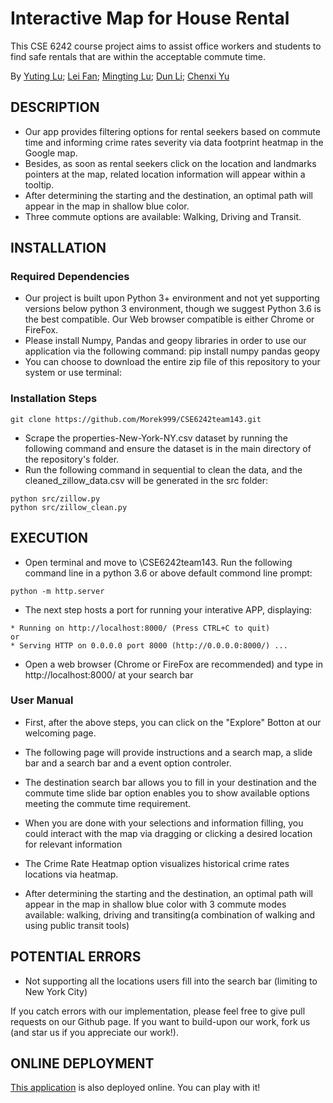 # Interactive Map for House Rental

This CSE 6242 course project aims to assist office workers and students to find safe rentals that are within the acceptable commute time.

By [Yuting Lu](ylu467@gatech.edu); [Lei Fan](lfan45@gatech.edu); [Mingting Lu](mlu305@gatech.edu); [Dun Li](dli424@gatech.edu); [Chenxi Yu](cyu321@gatech.edu)

## DESCRIPTION
- Our app provides filtering options for rental seekers based on commute time and informing crime rates severity via data footprint heatmap in the Google map.
- Besides, as soon as rental seekers click on the location and landmarks pointers at the map, related location information will appear within a tooltip.
- After determining the starting and the destination, an optimal path will appear in the map in shallow blue color.
- Three commute options are available: Walking, Driving and Transit.


## INSTALLATION

### Required Dependencies

- Our project is built upon Python 3+ environment and not yet supporting versions below python 3 environment, though we suggest Python 3.6 is the best compatible. Our Web browser compatible is either Chrome or FireFox.
- Please install Numpy, Pandas and geopy libraries in order to use our application via the following command:
pip install numpy pandas geopy
- You can choose to download the entire zip file of this repository to your system or use terminal:

### Installation Steps

```
git clone https://github.com/Morek999/CSE6242team143.git
```

- Scrape the properties-New-York-NY.csv dataset by running the following command and ensure the dataset is in the main directory of the repository's folder. 
- Run the following command in sequential to clean the data, and the cleaned_zillow_data.csv will be generated in the src folder:
```
python src/zillow.py
python src/zillow_clean.py
```


## EXECUTION

- Open terminal and move to \CSE6242team143. Run the following command line in a python 3.6 or above default commond line prompt:
```
python -m http.server
```
- The next step hosts a port for running your interative APP, displaying:
```
* Running on http://localhost:8000/ (Press CTRL+C to quit)
or
* Serving HTTP on 0.0.0.0 port 8000 (http://0.0.0.0:8000/) ...
```
- Open a web browser (Chrome or FireFox are recommended) and type in http://localhost:8000/ at your search bar

### User Manual

- First, after the above steps, you can click on the "Explore" Botton at our welcoming page.

- The following page will provide instructions and a search map, a slide bar and a search bar and a event option controler.

- The destination search bar allows you to fill in your destination and the commute time slide bar option enables you to show available options meeting the commute time requirement.

- When you are done with your selections and information filling, you could interact with the map via dragging or clicking a desired location for relevant information

- The Crime Rate Heatmap option visualizes historical crime rates locations via heatmap.

- After determining the starting and the destination, an optimal path will appear in the map in shallow blue color with 3 commute modes available: walking, driving and transiting(a combination of walking and using public transit tools)

## POTENTIAL ERRORS
- Not supporting all the locations users fill into the search bar (limiting to New York City)

If you catch errors with our implementation, please feel free to give pull requests on our Github page. If you want to build-upon our work, fork us (and star us if you appreciate our work!).

## ONLINE DEPLOYMENT
[This application](https://cse6242-project-teamxyz.herokuapp.com/) is also deployed online. You can play with it!